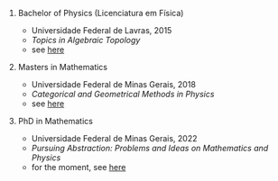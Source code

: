 
1. Bachelor of Physics (Licenciatura em Física)
    - Universidade Federal de Lavras, 2015
    - *Topics in Algebraic Topology*
    - see [here](https://arxiv.org/abs/2008.05302)

2. Masters in Mathematics
    - Universidade Federal de Minas Gerais, 2018
    - *Categorical and Geometrical Methods in Physics*
    - see [here](https://repositorio.ufmg.br/handle/1843/32053)

3. PhD in Mathematics
    - Universidade Federal de Minas Gerais, 2022
    - *Pursuing Abstraction: Problems and Ideas on Mathematics and Physics*
    - for the moment, see [here](https://github.com/ximenesyuri/writings/blob/main/theses/phd.pdf)
